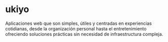 # ukiyo
Aplicaciones web que son simples, útiles y centradas en experiencias cotidianas, desde la organización personal hasta el entretenimiento ofreciendo soluciones prácticas sin necesidad de infraestructura compleja.
